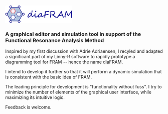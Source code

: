 <img src="https://github.com/pwgbots/diafram/blob/main/images/logo.png"
     height="55px" alt="diaFRAM">

### A graphical editor and simulation tool in support of the Functional Resonance Analysis Method

Inspired by my first discussion with Adrie Adriaensen, I recyled and adapted a significant part
of my Linny-R software to rapidly prototype a diagramming tool for FRAM -- hence the name diaFRAM.

I intend to develop it further so that it will perform a dynamic simulation that is
consistent with the basic idea of FRAM.

The leading principle for development is "functionality without fuss". I try to
minimize the number of elements of the graphical user interface, while maximizing
its intuitive logic.

Feedback is welcome.
